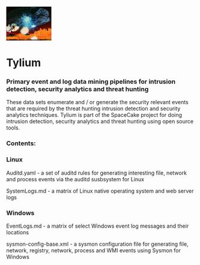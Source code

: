![Carrelon](/img/120px-BattleofCarillon.jpg?raw=true "text")
# Tylium
### Primary event and log data mining pipelines for intrusion detection, security analytics and threat hunting

These data sets enumerate and  / or generate the security relevant events that are required by the  threat hunting intrusion detection and security analytics techniques. Tylium is part of the SpaceCake project for doing intrusion detection, security analytics and threat hunting using open source tools. 

### Contents:

### Linux

Auditd.yaml - a set of auditd rules for generating interesting file, network and process events via the auditd susbsystem for Linux

SystemLogs.md - a matrix of Linux native operating system and web server logs

### Windows

EventLogs.md - a matrix of select Windows event log messages and their locations

sysmon-config-base.xml - a sysmon configuration file for generating file, network, registry, network, process and WMI events using Sysmon for Windows


